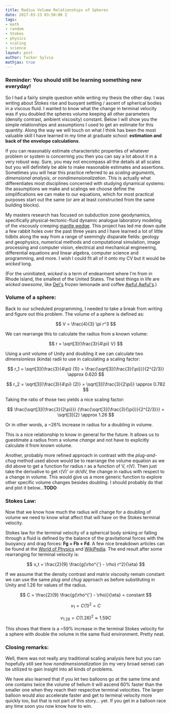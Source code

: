 ```yaml
---
title: Radius Volume Relationships of Spheres
date: 2017-03-23 03:50:00 Z
tags:
- math
- random
- Stokes
- physics
- scaling
- science
layout: post
author: Tucker Sylvia
mathjax: true
---
```


### Reminder: You should still be learning something new everyday!

So I had a fairly simple question while writing my thesis the other day. I was writing about Stokes rise and buoyant settling / ascent of spherical bodies in a viscous fluid. I wanted to know what the change in terminal velocity was if you doubled the spheres volume keeping all other parameters (density contrast, ambient viscosity) constant. Below I will show you the simple relationships and assumptions I used to get an estimate for this quantity. Along the way we will touch on what I think has been the most valuable skill I have learned in my time at graduate school: **estimation and back of the envelope calculations**.

If you can reasonably estimate characteristic properties of whatever problem or system is concerning you then you can say a lot about it in a very robust way. Sure, you may not encompass all the details at all scales but you will definitely be able to make reasonable estimates and assertions. Sometimes you will hear this practice referred to as *scaling arguments, dimensional analysis, or nondimensionalization*. This is actually what differentiates most disciplines concerned with studying dynamical systems: the assumptions we make and scalings we choose define the simplifications we can make to our equations, which for most practical purposes start out the same (or are at least constructed from the same building blocks).

My masters research has focused on subduction zone geodynamics, specifically physical-tectonic-fluid dynamic analogue laboratory modeling of the viscously creeping [mantle wedge](https://en.wikipedia.org/wiki/Mantle_wedge). This project has led me down quite a few rabbit holes over the past three years and I have learned a lot of little tidbits along the way from a range of seemingly disparate fields: geology and geophysics, numerical methods and computational simulation, image processing and computer vision, electrical and mechanical engineering, differential equations and linear algebra, computer science and programming, and more. I wish I could fit all of it onto my CV but it would be *wicked* long.

(For the uninitiated, *wicked* is a term of endearment where I'm from in Rhode Island, the smallest of the United States. The best things in life are *wicked awesome*, like [Del's](https://en.wikipedia.org/wiki/Del's) frozen lemonade and coffee [Awful Awful's](https://www.google.com/search?q=awful+awful&oq=awful+a&aqs=chrome.0.0j69i57j0l4.1897j0j7&sourceid=chrome&ie=UTF-8).)

### Volume of a sphere:
Back to our scheduled programming, I needed to take a break from writing and figure out this problem.
The volume of a sphere is defined as:

$$ V = \frac{4}{3} \pi r^3 $$

We can rearrange this to calculate the radius from a known volume:

$$ r = \sqrt[3]{\frac{3}{4\pi} V} $$

Using a unit volume of Unity and doubling it we can calculate two *dimensionless* (kinda) radii to use in calculating a  scaling factor:

$$ r_1 = \sqrt[3]{\frac{3}{4\pi} (1)} = \frac{\sqrt[3]{\frac{3}{\pi}}}{2^{2/3}} \approx 0.620 $$

$$ r_2 = \sqrt[3]{\frac{3}{4\pi} (2)} = \sqrt[3]{\frac{3}{2\pi}} \approx 0.782 $$

Taking the ratio of those two yields a nice scaling factor:

$$ \frac{\sqrt[3]{\frac{3}{2\pi}}} {\frac{\sqrt[3]{\frac{3}{\pi}}}{2^{2/3}}} = \sqrt[3]{2} \approx 1.26 $$

Or in other words, a ~26% increase in radius for a doubling in volume.

This is a nice relationship to know in general for the future. It allows us to guestimate a radius from a volume *change* and not have to explicitly calculate it from known volume.

Another, probably more refined approach in contrast with the *plug-and-chug* method used above would be to rearrange the volume equation as we did above to get a function for radius r as a function of V, r(V). Then just take the derivative to get r(V)' or dr/dV, the change in radius with respect to a change in volume. This would give us a more generic function to explore other specific volume changes besides doubling. I should probably do that and plot it below...**TODO**

### Stokes Law:
Now that we know how much the radius will change for a doubling of volume we need to know what affect that will have on the Stokes terminal velocity.

Stokes law for the terminal velocity of a spherical body sinking or falling through a fluid is defined by the balance of the gravitational forces with the buoyancy and drag forces: **Fg = Fb + Fd**. A few nice breakdown articles can be found at the [World of Physics](http://scienceworld.wolfram.com/physics/StokesVelocity.html) and [WikiPedia](https://en.wikipedia.org/wiki/Stokes%27_law#Terminal_velocity_of_sphere_falling_in_a_fluid). The end result after some rearranging for terminal velocity is:

$$ v_t = \frac{2}{9} \frac{g(\rho^{'} - \rho) r^2}{\eta} $$

If we assume that the density contrast and matrix viscosity remain constant we can use the same *plug and chug* approach as before substituting in Unity and 1.26 for values of the radius.

$$  C = \frac{2}{9} \frac{g(\rho^{'} - \rho)}{\eta} = constant $$

$$ v_1 = C (1)^2 = C $$

$$ v_{1.26} = C (1.26)^2 \approx 1.59 C $$

This shows that there is a ~59% increase in the terminal Stokes velocity for a sphere with double the volume in the same fluid environment. Pretty neat.

### Closing remarks:
Well, there was not really any traditional scaling analysis here but you can hopefully still see how *nondimensionalization* (in my very broad sense) can be utilized to gain insight into all kinds of problems.

We have also learned that if you let two balloons go at the same time and one contains twice the volume of helium it will ascend 60% faster than the smaller one when they reach their respective terminal velocities. The larger balloon would also accelerate faster and get to terminal velocity more quickly too, but that is not part of this story... yet. If you get in a balloon race any time soon you now know how to win.
